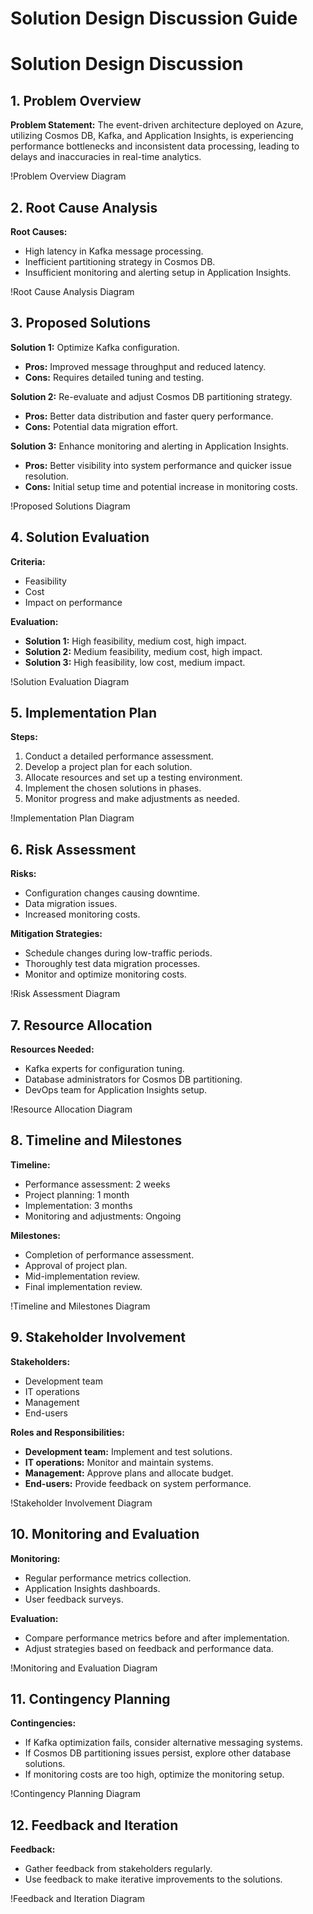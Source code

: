 # Solution Design Discussion Guide

# Solution Design Discussion

## 1. Problem Overview

**Problem Statement:** The event-driven architecture deployed on Azure, utilizing Cosmos DB, Kafka, and Application Insights, is experiencing performance bottlenecks and inconsistent data processing, leading to delays and inaccuracies in real-time analytics.

!Problem Overview Diagram

## 2. Root Cause Analysis

**Root Causes:**

- High latency in Kafka message processing.
- Inefficient partitioning strategy in Cosmos DB.
- Insufficient monitoring and alerting setup in Application Insights.

!Root Cause Analysis Diagram

## 3. Proposed Solutions

**Solution 1:** Optimize Kafka configuration.

- **Pros:** Improved message throughput and reduced latency.
- **Cons:** Requires detailed tuning and testing.

**Solution 2:** Re-evaluate and adjust Cosmos DB partitioning strategy.

- **Pros:** Better data distribution and faster query performance.
- **Cons:** Potential data migration effort.

**Solution 3:** Enhance monitoring and alerting in Application Insights.

- **Pros:** Better visibility into system performance and quicker issue resolution.
- **Cons:** Initial setup time and potential increase in monitoring costs.

!Proposed Solutions Diagram

## 4. Solution Evaluation

**Criteria:**

- Feasibility
- Cost
- Impact on performance

**Evaluation:**

- **Solution 1:** High feasibility, medium cost, high impact.
- **Solution 2:** Medium feasibility, medium cost, high impact.
- **Solution 3:** High feasibility, low cost, medium impact.

!Solution Evaluation Diagram

## 5. Implementation Plan

**Steps:**

1. Conduct a detailed performance assessment.
2. Develop a project plan for each solution.
3. Allocate resources and set up a testing environment.
4. Implement the chosen solutions in phases.
5. Monitor progress and make adjustments as needed.

!Implementation Plan Diagram

## 6. Risk Assessment

**Risks:**

- Configuration changes causing downtime.
- Data migration issues.
- Increased monitoring costs.

**Mitigation Strategies:**

- Schedule changes during low-traffic periods.
- Thoroughly test data migration processes.
- Monitor and optimize monitoring costs.

!Risk Assessment Diagram

## 7. Resource Allocation

**Resources Needed:**

- Kafka experts for configuration tuning.
- Database administrators for Cosmos DB partitioning.
- DevOps team for Application Insights setup.

!Resource Allocation Diagram

## 8. Timeline and Milestones

**Timeline:**

- Performance assessment: 2 weeks
- Project planning: 1 month
- Implementation: 3 months
- Monitoring and adjustments: Ongoing

**Milestones:**

- Completion of performance assessment.
- Approval of project plan.
- Mid-implementation review.
- Final implementation review.

!Timeline and Milestones Diagram

## 9. Stakeholder Involvement

**Stakeholders:**

- Development team
- IT operations
- Management
- End-users

**Roles and Responsibilities:**

- **Development team:** Implement and test solutions.
- **IT operations:** Monitor and maintain systems.
- **Management:** Approve plans and allocate budget.
- **End-users:** Provide feedback on system performance.

!Stakeholder Involvement Diagram

## 10. Monitoring and Evaluation

**Monitoring:**

- Regular performance metrics collection.
- Application Insights dashboards.
- User feedback surveys.

**Evaluation:**

- Compare performance metrics before and after implementation.
- Adjust strategies based on feedback and performance data.

!Monitoring and Evaluation Diagram

## 11. Contingency Planning

**Contingencies:**

- If Kafka optimization fails, consider alternative messaging systems.
- If Cosmos DB partitioning issues persist, explore other database solutions.
- If monitoring costs are too high, optimize the monitoring setup.

!Contingency Planning Diagram

## 12. Feedback and Iteration

**Feedback:**

- Gather feedback from stakeholders regularly.
- Use feedback to make iterative improvements to the solutions.

!Feedback and Iteration Diagram